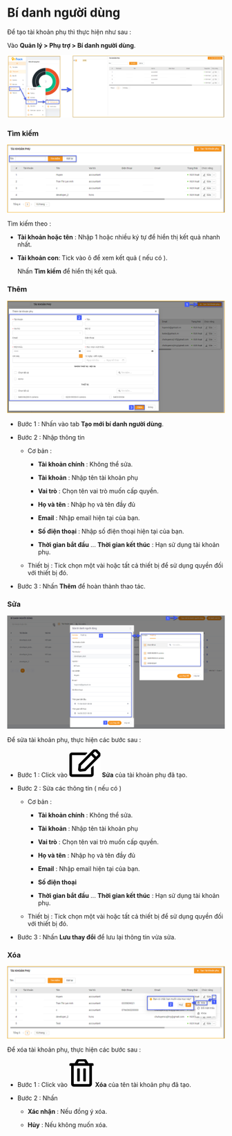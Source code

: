 # Bí danh người dùng

Để tạo tài khoản phụ thì thực hiện như sau :

Vào **Quản lý > Phụ trợ > Bí danh người dùng**.

<span style="display:block;text-align:left">![Manage device ](/docs/assets/images/web-interface/internal/user-alias.png)

### Tìm kiếm 

<span style="display:block;text-align:left">![Manage device ](/docs/assets/images/web-interface/internal/search-user-alias.png)

Tìm kiếm theo : 

- **Tài khoản hoặc tên**  : Nhập 1 hoặc nhiều ký tự để hiển thị kết quả nhanh nhất.

- **Tài khoản con**: Tick vào ô để xem kết quả ( nếu có ).

  Nhấn **Tìm kiếm** để hiển thị kết quả.

### Thêm 

<span style="display:block;text-align:left">![Manage device ](/docs/assets/images/web-interface/internal/add-user-alias.png)

- Bước 1 : Nhấn vào tab **Tạo mới bí danh người dùng**.

- Bước 2 : Nhập thông tin 
  
  - Cơ bản :
    
    - **Tài khoản chính** : Không thể sửa.
    
    - **Tài khoản** : Nhập tên tài khoản phụ
    
    - **Vai trò** : Chọn tên vai trò muốn cấp quyền.
    
    - **Họ và tên** : Nhập họ và tên đầy đủ
    
    - **Email** : Nhập email hiện tại của bạn.
    
    - **Số điện thoại** : Nhập số điện thoại hiện tại của bạn.
    
    - **Thời gian bắt đầu** ... **Thời gian kết thúc** : Hạn sử dụng tài khoản phụ.
  
  - Thiết bị : Tick chọn một vài hoặc tất cả thiết bị để sử dụng quyền đối với thiết bị đó.

- Bước 3 : Nhấn **Thêm** để hoàn thành thao tác.

### Sửa 

<span style="display:block;text-align:left">![Manage device ](/docs/assets/images/web-interface/internal/edit-user-alias.png)

Để sửa tài khoản phụ, thực hiện các bước sau :

- Bước 1 : Click vào <span class="icon-left svg-filter-info">![Ok](/docs/assets/images/web-interface/icon/SVG/edit.svg) **Sửa** của  tài khoản phụ đã tạo.

- Bước 2 : Sửa các thông tin ( nếu có )
  
  - Cơ bản :
    
    - **Tài khoản chính** : Không thể sửa.
    
    - **Tài khoản** : Nhập tên tài khoản phụ
    
    - **Vai trò** : Chọn tên vai trò muốn cấp quyền.
    
    - **Họ và tên** : Nhập họ và tên đầy đủ
    
    - **Email** : Nhập email hiện tại của bạn.
    
    - **Số điện thoại**
    
    - **Thời gian bắt đầu** ... **Thời gian kết thúc** : Hạn sử dụng tài khoản phụ.
  
  - Thiết bị : Tick chọn một vài hoặc tất cả thiết bị để sử dụng quyền đối với thiết bị đó.

- Bước 3 : Nhấn **Lưu thay đổi** để lưu lại thông tin vừa sửa.

### Xóa 

<span style="display:block;text-align:left">![Manage device ](/docs/assets/images/web-interface/internal/delete-user-alias.png)

Để xóa tài khoản phụ, thực hiện các bước sau :

- Bước 1 : Click vào <span class="icon-left svg-filter-info">![Ok](/docs/assets/images/web-interface/icon/SVG/trash-alt.svg) **Xóa** của  tên tài khoản phụ đã tạo.

- Bước 2 : Nhấn 

  + **Xác nhận** : Nếu đồng ý xóa.
  
  + **Hủy** : Nếu không muốn xóa.